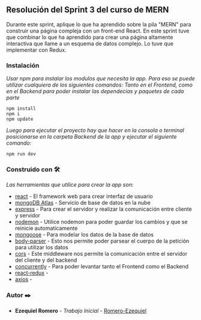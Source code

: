 ## Resolución del Sprint 3 del curso de MERN

Durante este sprint, aplique lo que ha aprendido sobre la pila "MERN" para construir una página compleja con un front-end React. En este sprint tuve que combinar lo que ha aprendido para crear una página altamente interactiva que llame a un esquema de datos complejo. Lo tuve que implementar con Redux.

### Instalación
_Usar npm para instalar los modulos que necesita la app. Para eso se puede utilizar cualquiera de los siguientes comandos:_
_Tanto en el Frontend, como en el Backend para poder instalar las dependecias y paquetes de cada parte_
```
npm install 
npm i 
npm update
```

_Luego para ejecutar el proyecto hay que hacer en la consola o terminal posicionarse en la carpeta Backend de la app y ejecutar el siguiente comando:_

```
npm run dev
```

### Construido con 🛠️
_Las herramientas que utilice para crear la app son:_

* [react](https://es.reactjs.org/) - El framework web para crear interfaz de usuario
* [mongoDB Atlas](https://www.mongodb.com/cloud/atlas) - Servicio de base de datos en la nube
* [express](https://www.npmjs.com/package/express) - Para crear el servidor y realizar la comunicación entre cliente y servidor
* [nodemon](https://www.npmjs.com/package/nodemon) - Utilice nodemon para poder guardar los cambios y que se reinicie automaticamente
* [mongoose](https://www.npmjs.com/package/mongoose) - Para modelar los datos de la base de datos
* [body-parser](https://www.npmjs.com/package/body-parser) - Esto nos permite poder parsear el cuerpo de la petición para utilizar los datos
* [cors](https://www.npmjs.com/package/cors) - Este middleware nos permite la comunicación entre el servidor del cliente y del backend
* [concurrently](https://www.npmjs.com/package/concurrently) - Para poder levantar tanto el Frontend como el Backend
* [react-redux](https://www.npmjs.com/package/react-redux) - 
* [axios](https://www.npmjs.com/package/axios) - 

### Autor ✒️

* **Ezequiel Romero** - *Trabajo Inicial* - [Romero-Ezequiel](https://github.com/Romero-Ezequiel)
